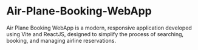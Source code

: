 # Air-Plane-Booking-WebApp
Air Plane Booking WebApp is a modern, responsive application developed using Vite and ReactJS, designed to simplify the process of searching, booking, and managing airline reservations.
